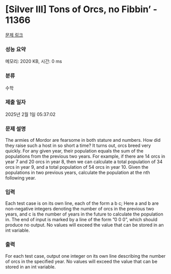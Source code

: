 # [Silver III] Tons of Orcs, no Fibbin’ - 11366 

[문제 링크](https://www.acmicpc.net/problem/11366) 

### 성능 요약

메모리: 2020 KB, 시간: 0 ms

### 분류

수학

### 제출 일자

2025년 2월 1일 05:37:02

### 문제 설명

<p>The armies of Mordor are fearsome in both stature and numbers. How did they raise such a host in so short a time? It turns out, orcs breed very quickly. For any given year, their population equals the sum of the populations from the previous two years. For example, if there are 14 orcs in year 7 and 20 orcs in year 8, then we can calculate a total population of 34 orcs in year 9, and a total population of 54 orcs in year 10. Given the populations in two previous years, calculate the population at the nth following year.</p>

### 입력 

 <p>Each test case is on its own line, each of the form a b c; Here a and b are non-negative integers denoting the number of orcs in the previous two years, and c is the number of years in the future to calculate the population in. The end of input is marked by a line of the form ”0 0 0”, which should produce no output. No values will exceed the value that can be stored in an int variable.</p>

### 출력 

 <p>For each test case, output one integer on its own line describing the number of orcs in the specified year. No values will exceed the value that can be stored in an int variable.</p>

